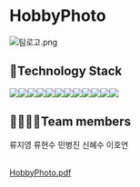 # HobbyPhoto
![팀로고.png](https://prod-files-secure.s3.us-west-2.amazonaws.com/afe438c8-a2cd-4e47-9b0c-cdd3b93f2b41/c4f466fe-f35e-4564-81ad-dcf5c10c7618/%ED%8C%80%EB%A1%9C%EA%B3%A0.png)

## 🌈Technology Stack
<div style="display:flex; flex-direction:row;">
    <img src="https://img.shields.io/badge/Java-007396?style=for-the-badge&logo=Java&logoColor=white"> 
    <img src="https://img.shields.io/badge/Spring-6DB33F?style=for-the-badge&logo=spring&logoColor=white"> 
  <img src="https://img.shields.io/badge/github-181717?style=for-the-badge&logo=github&logoColor=white"> 
    <img src="https://img.shields.io/badge/oracle-F80000?style=for-the-badge&logo=oracle&logoColor=white"> 
  <img src="https://img.shields.io/badge/jquery-0769AD?style=for-the-badge&logo=jquery&logoColor=white"> 
    <br>
    <img src="https://img.shields.io/badge/apache tomcat-F8DC75?style=for-the-badge&logo=apachetomcat&logoColor=black">
 <img src="https://img.shields.io/badge/visual studio code-007ACC?style=for-the-badge&logo=visualstudiocode&logoColor=white">
    <br>
      <img src="https://img.shields.io/badge/html5-E34F26?style=for-the-badge&logo=html5&logoColor=white"> 
    <img src="https://img.shields.io/badge/css-1572B6?style=for-the-badge&logo=css3&logoColor=white"> 
    <img src="https://img.shields.io/badge/javascript-F7DF1E?style=for-the-badge&logo=javascript&logoColor=black"> 
    <img src="https://img.shields.io/badge/bootstrap-7952B3?style=for-the-badge&logo=bootstrap&logoColor=white">
    <img src="https://img.shields.io/badge/postman-FF6C37?style=for-the-badge&logo=postman&logoColor=white">
</div>

## 👨‍👩‍👧‍👦Team members
<div style="display:flex; flex-direction:row;">
 류지영
 류현수
 민병진
 신혜수
 이호연
 
 </div>
<br>

[HobbyPhoto.pdf](https://github.com/kh-final3/hobbyphoto/files/12911399/HobbyPhoto.pdf)
